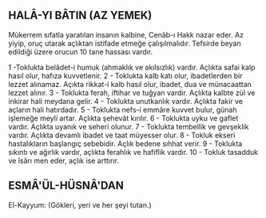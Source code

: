 ## HALÂ-YI BÂTIN (AZ YEMEK)

Mükerrem sıfatla yaratılan insanın kalbine, Cenâb-ı Hakk nazar eder. Az yiyip, oruç utarak açlıktan istifade etmeğe çalışılmalıdır. Tefsirde beyan edildiği üzere orucun 10 tane hassası vardır.

1 -Toklukta belâdet-i humuk (ahmaklık ve akılsızlık) vardır. Açlıkta safai kalp hasıl olur, hafıza kuvvetlenir. 2 - Toklukta kalb katı olur, ibadetlerden bir lezzet alınamaz. Aç­ıkta rikkat-i kalb hasıl olur, ibadet, dua ve münacaattan lezzet alınır. 3 - Toklukta fe­rah, iftihar ve tuğyan vardır. Açlıkta kalbte zül ve inkirar hali meydana gelir. 4 - Tokluk­ta unutkanlık vardır. Açlıkta fakir ve açların hali hatırdadır. 5 - Toklukta nefs-i emmâre kuvvet bulur, günah işlemeğe meyli artar. Aç­lıkta şehevât kırılır. 6 - Toklukta uyku ve gaflet vardır. Açlıkta uyanık ve seheri olu­nur. 7 - Toklukta tembellik ve gevşeklik var­dır. Açlıkta devamlı ibadet ve taat müyesser olur. 8 - Tokluk ekseri hastalıkların başlan­gıç sebebidir. Açlık bedene sıhhat verir. 9 - Toklukta sıkıntı ve ağırlık vardır, açlıkta fe­rahlık ve hafiflik vardır. 10 - Tokluk tasadduk ve îsârı men eder, açlık ise arttırır.

## ESMÂ'ÜL-HÜSNÂ'DAN

El-Kayyum: (Gökleri, yeri ve her şeyi tu­tan.)
